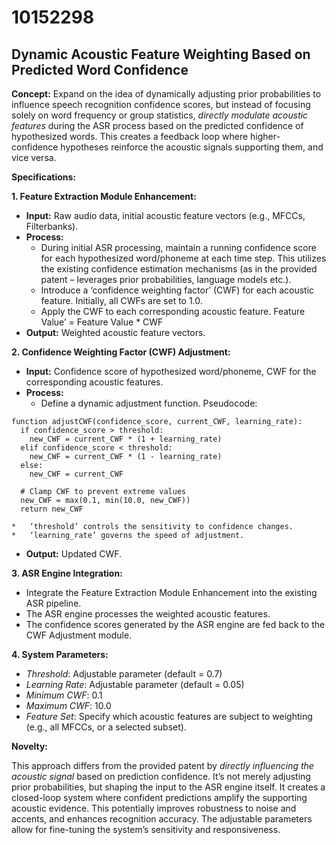 # 10152298

## Dynamic Acoustic Feature Weighting Based on Predicted Word Confidence

**Concept:** Expand on the idea of dynamically adjusting prior probabilities to influence speech recognition confidence scores, but instead of focusing solely on word frequency or group statistics, *directly modulate acoustic features* during the ASR process based on the predicted confidence of hypothesized words. This creates a feedback loop where higher-confidence hypotheses reinforce the acoustic signals supporting them, and vice versa.

**Specifications:**

**1. Feature Extraction Module Enhancement:**

*   **Input:** Raw audio data, initial acoustic feature vectors (e.g., MFCCs, Filterbanks).
*   **Process:**
    *   During initial ASR processing, maintain a running confidence score for each hypothesized word/phoneme at each time step. This utilizes the existing confidence estimation mechanisms (as in the provided patent – leverages prior probabilities, language models etc.).
    *   Introduce a ‘confidence weighting factor’ (CWF) for each acoustic feature.  Initially, all CWFs are set to 1.0.
    *   Apply the CWF to each corresponding acoustic feature.  Feature Value’ = Feature Value * CWF
*   **Output:** Weighted acoustic feature vectors.

**2. Confidence Weighting Factor (CWF) Adjustment:**

*   **Input:** Confidence score of hypothesized word/phoneme, CWF for the corresponding acoustic features.
*   **Process:**
    *   Define a dynamic adjustment function. Pseudocode:

```
function adjustCWF(confidence_score, current_CWF, learning_rate):
  if confidence_score > threshold:
    new_CWF = current_CWF * (1 + learning_rate)
  elif confidence_score < threshold:
    new_CWF = current_CWF * (1 - learning_rate)
  else:
    new_CWF = current_CWF
  
  # Clamp CWF to prevent extreme values
  new_CWF = max(0.1, min(10.0, new_CWF)) 
  return new_CWF
```

    *   ‘threshold’ controls the sensitivity to confidence changes.
    *   ‘learning_rate’ governs the speed of adjustment.
*   **Output:** Updated CWF.

**3. ASR Engine Integration:**

*   Integrate the Feature Extraction Module Enhancement into the existing ASR pipeline.
*   The ASR engine processes the weighted acoustic features.
*   The confidence scores generated by the ASR engine are fed back to the CWF Adjustment module.

**4. System Parameters:**

*   *Threshold*: Adjustable parameter (default = 0.7)
*   *Learning Rate*: Adjustable parameter (default = 0.05)
*   *Minimum CWF*: 0.1
*   *Maximum CWF*: 10.0
*   *Feature Set*:  Specify which acoustic features are subject to weighting (e.g., all MFCCs, or a selected subset).

**Novelty:**

This approach differs from the provided patent by *directly influencing the acoustic signal* based on prediction confidence. It’s not merely adjusting prior probabilities, but shaping the input to the ASR engine itself. It creates a closed-loop system where confident predictions amplify the supporting acoustic evidence. This potentially improves robustness to noise and accents, and enhances recognition accuracy. The adjustable parameters allow for fine-tuning the system’s sensitivity and responsiveness.